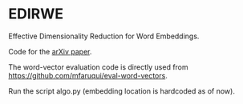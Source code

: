 # EDIRWE
Effective Dimensionality Reduction for Word Embeddings.

Code for the [arXiv paper](https://drive.google.com/file/d/0B5e5stq1Uz3yVDJOdE5VaHhPSDA/view?usp=sharing).

The word-vector evaluation code is directly used from https://github.com/mfaruqui/eval-word-vectors.  

Run the script algo.py (embedding location is hardcoded as of now).
